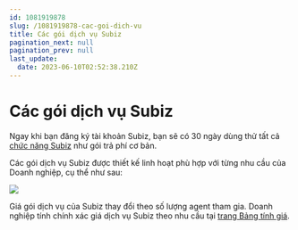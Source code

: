 ```yaml
---
id: 1081919878
slug: /1081919878-cac-goi-dich-vu
title: Các gói dịch vụ Subiz
pagination_next: null
pagination_prev: null
last_update:
  date: 2023-06-10T02:52:38.210Z
---
```


# Các gói dịch vụ Subiz




Ngay khi bạn đăng ký tài khoản Subiz, bạn sẽ có 30 ngày dùng thử tất cả [chức năng Subiz](https://subiz.com.vn/docs/352944605-bang-tinh-nang-subiz) như gói trả phí cơ bản.



Các gói dịch vụ Subiz được thiết kế linh hoạt phù hợp với từng nhu cầu của Doanh nghiệp, cụ thể như sau:




![](https://vcdn.subiz-cdn.com/file/firtbcyngnhrkdryrqij_acpxkgumifuoofoosble)




Giá gói dịch vụ của Subiz thay đổi theo số lượng agent tham gia. Doanh nghiệp tính chính xác giá dịch vụ Subiz theo nhu cầu tại [trang Bảng tính giá](https://subiz.com.vn/vi/calculator.html).